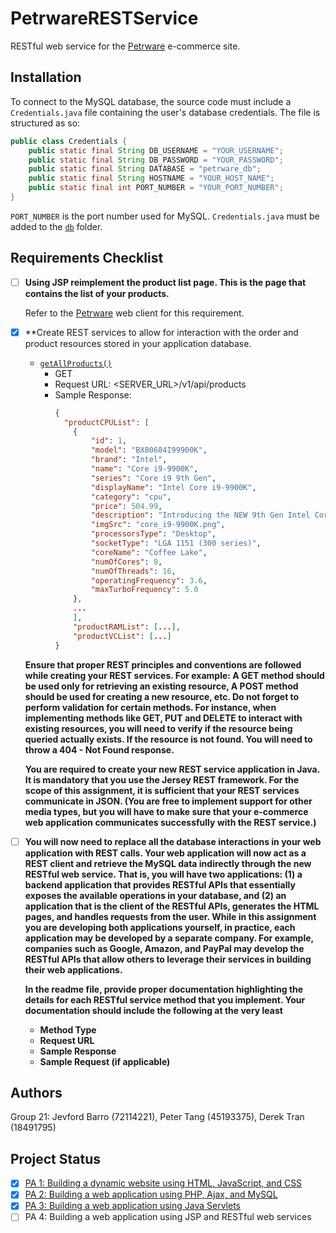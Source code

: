# PetrwareRESTService
RESTful web service for the [Petrware](https://github.com/dphtran501/inf124-project1) e-commerce site.

## Installation 

To connect to the MySQL database, the source code must include a `Credentials.java` file containing the user's database 
credentials. The file is structured as so:

```java
public class Credentials {
    public static final String DB_USERNAME = "YOUR_USERNAME";
    public static final String DB_PASSWORD = "YOUR_PASSWORD";
    public static final String DATABASE = "petrware_db";
    public static final String HOSTNAME = "YOUR_HOST_NAME";
    public static final int PORT_NUMBER = "YOUR_PORT_NUMBER";
}
```
`PORT_NUMBER` is the port number used for MySQL. `Credentials.java` must be added to the [`db`](src/main/java/edu/uci/inf124/petrwarerestservice/db) folder.

## Requirements Checklist

- [ ] **Using JSP reimplement the product list page. This is the page that contains the list of your products.**

  Refer to the [Petrware](https://github.com/dphtran501/inf124-project1) web client for this requirement.

- [x] **Create REST services to allow for interaction with the order and product resources stored in your application 
database.
  
    - [`getAllProducts()`](https://github.com/dphtran501/PetrwareRESTService/blob/ecc785bc2cbc62549e23e5ea5bcc400d14632855/src/main/java/edu/uci/inf124/petrwarerestservice/resource/ProductResource.java#L15)
      - GET
      - Request URL: <SERVER_URL>/v1/api/products
      - Sample Response:
        ```json
        {
          "productCPUList": [
            {
                "id": 1,
                "model": "BX80684I99900K",
                "brand": "Intel",
                "name": "Core i9-9900K",
                "series": "Core i9 9th Gen",
                "displayName": "Intel Core i9-9900K",
                "category": "cpu",
                "price": 504.99,
                "description": "Introducing the NEW 9th Gen Intel Core desktop processors the first unlocked mainstream desktop processor. When paired with Intel Optane memory, accelerates the loading and launching of the games you play. With up to 5GHz and 16-way multitasking, take your creativity to the next level with the power you need to create, edit, and share.",
                "imgSrc": "core_i9-9900K.png",
                "processorsType": "Desktop",
                "socketType": "LGA 1151 (300 series)",
                "coreName": "Coffee Lake",
                "numOfCores": 8,
                "numOfThreads": 16,
                "operatingFrequency": 3.6,
                "maxTurboFrequency": 5.0
            },
            ...
            ],
            "productRAMList": [...],
            "productVCList": [...]
        }
        ```
  
    **Ensure that proper REST principles and conventions are followed while creating your REST services. For example: A 
    GET method should be used only for retrieving an existing resource, A POST method should be used for creating a new 
    resource, etc. Do not forget to perform validation for certain methods. For instance, when implementing methods like
     GET, PUT and DELETE to interact with existing resources, you will need to verify if the resource being queried 
     actually exists. If the resource is not found. You will need to throw a 404 - Not Found response.**
  
    **You are required to create your new REST service application in Java. It is mandatory that you use the Jersey REST 
    framework.  For the scope of this assignment, it is sufficient that your REST services communicate in JSON. (You are 
    free to implement support for other media types, but you will have to make sure that your e-commerce web application 
    communicates successfully with the REST service.)**
    
- [ ] **You will now need to replace all the database interactions in your web application with REST calls. Your web 
application will now act as a REST client and retrieve the MySQL data indirectly through the new RESTful web service. 
That is, you will have two applications: (1) a backend application that provides RESTful APIs that essentially exposes 
the available operations in your database, and (2) an application that is the client of the RESTful APIs, generates the 
HTML pages, and handles requests from the user.  While in this assignment you are developing both applications yourself, 
in practice, each application may be developed by a separate company. For example, companies such as Google, Amazon, and 
PayPal may develop the RESTful APIs that allow others to leverage their services in building their web applications.** 

    **In the readme file, provide proper documentation highlighting the details for each RESTful service method that you 
implement. Your documentation should include the following at the very least**
    - **Method Type**
    - **Request URL**
    - **Sample Response**
    - **Sample Request (if applicable)**

## Authors
Group 21: Jevford Barro (72114221), Peter Tang (45193375), Derek Tran (18491795)

## Project Status
- [x] [PA 1: Building a dynamic website using HTML, JavaScript, and CSS](https://github.com/dphtran501/inf124-project1/blob/master/docs/pa1.md)
- [x] [PA 2: Building a web application using PHP, Ajax, and MySQL](https://github.com/dphtran501/inf124-project1/blob/master/docs/pa2.md) 
- [X] [PA 3: Building a web application using Java Servlets](https://github.com/dphtran501/inf124-project1/blob/master/docs/pa3.md)
- [ ] PA 4: Building a web application using JSP and RESTful web services 
